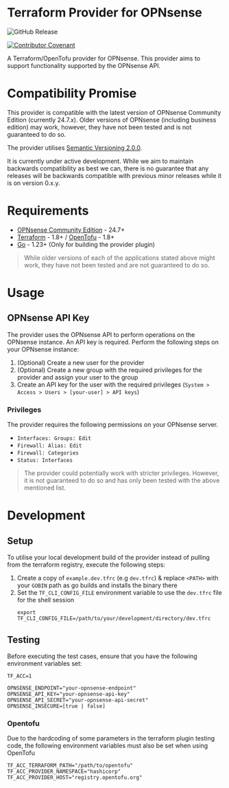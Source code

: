 <!-- @format -->

# Terraform Provider for OPNsense

![GitHub Release](https://img.shields.io/github/v/release/ryanngwh/terraform-plugin-opnsense)

[![Contributor Covenant](https://img.shields.io/badge/Contributor%20Covenant-2.1-4baaaa.svg)](code_of_conduct.md)

A Terraform/OpenTofu provider for OPNsense. This provider aims to support functionality supported by the OPNsense API.

# Compatibility Promise

This provider is compatible with the latest version of OPNsense Community Edition (currently 24.7.x). Older versions of OPNsense (including business edition) may work, however, they have not been tested and is not guaranteed to do so.

The provider utilises [Semantic Versioning 2.0.0](https://semver.org/).

It is currently under active development. While we aim to maintain backwards compatibility as best we can, there is no guarantee that any releases will be backwards compatible with previous minor releases while it is on version 0.x.y.

# Requirements

- [OPNsense Community Edition](https://opnsense.org/) - 24.7+
- [Terraform](https://www.terraform.io/) - 1.8+ / [OpenTofu](https://opentofu.org/) - 1.8+
- [Go](https://go.dev/) - 1.23+ (Only for building the provider plugin)

> While older versions of each of the applications stated above might work, they have not been tested and are not guaranteed to do so.

# Usage

## OPNsense API Key

The provider uses the OPNsense API to perform operations on the OPNsense instance. An API key is required. Perform the following steps on your OPNsense instance:

1. (Optional) Create a new user for the provider
1. (Optional) Create a new group with the required privileges for the provider and assign your user to the group
1. Create an API key for the user with the required privileges (`System > Access > Users > [your-user] > API keys`)

### Privileges

The provider requires the following permissions on your OPNsense server.

- `Interfaces: Groups: Edit`
- `Firewall: Alias: Edit`
- `Firewall: Categories`
- `Status: Interfaces`

> The provider could potentially work with stricter privileges. However, it is not guaranteed to do so and has only been tested with the above mentioned list.

# Development

## Setup

To utilise your local development build of the provider instead of pulling from the terraform registry, execute the following steps:

1. Create a copy of `example.dev.tfrc` (e.g `dev.tfrc`) & replace `<PATH>` with your `GOBIN` path as go builds and installs the binary there
1. Set the `TF_CLI_CONFIG_FILE` environment variable to use the `dev.tfrc` file for the shell session
   ```
   export TF_CLI_CONFIG_FILE=/path/to/your/development/directory/dev.tfrc
   ```

## Testing

Before executing the test cases, ensure that you have the following environment variables set:

```
TF_ACC=1

OPNSENSE_ENDPOINT="your-opnsense-endpoint"
OPNSENSE_API_KEY="your-opnsense-api-key"
OPNSENSE_API_SECRET="your-opnsense-api-secret"
OPNSENSE_INSECURE=[true | false]
```

### Opentofu

Due to the hardcoding of some parameters in the terraform plugin testing code, the following environment variables must also be set when using OpenTofu

```
TF_ACC_TERRAFORM_PATH="/path/to/opentofu"
TF_ACC_PROVIDER_NAMESPACE="hashicorp"
TF_ACC_PROVIDER_HOST="registry.opentofu.org"
```
